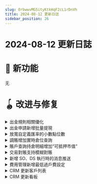 ```yaml
---
slug: OrbwwvMG5ityKtkHqF2cL1rDnVh
title: 2024-08-12 更新日誌
sidebar_position: 26
---
```



# 2024-08-12 更新日誌


# 🎉 新功能


无


# 🪀 改进与修复

<details>
<summary>出金規則相關優化</summary>
- 「業務參數設置 - 風控 - 餘額攔截」位置調整至「業務參數設置 - 出金規則 - 餘額攔截」
- 「業務參數設置 - 風控 - 出金額規則」位置調整至「業務參數設置 - 出金規則」，並且 tab 頁面文案改爲“自動審覈規則”
- 自動審覈規則列表中出金卡類型改爲銀行賬戶地區，同時新增字段：銀行名稱、銀行卡首次出金、優先級

![image.png](/assets/b39b6d44281068963063d64a0681fec2.png)


</details>

<details>
<summary>出金申請新增批量提現</summary>
- 「款項管理 - 出金 - 出金申請」操作【批量提現】優化：文案統一爲“批量提現”；新增模板導入說明；導入模板中的字段“出金手續費”和“收款銀行卡號”可爲空

![image.png](/assets/0b7b3e7c0c6c4d93624c6d008341ec97.png)


</details>

<details>
<summary>放寬自定義匯率的小數點位數</summary>
- 「款項管理 - 換匯 - 客戶匯兌」手工換匯自定義匯率小數點後支持輸入最多爲 8 位

![image.png](/assets/364638c6e51862c2821222a8e96b77da.png)


</details>

<details>
<summary>調賬增加實時倉位查詢</summary>
- 證券類（股票/基金/期權/債券/OTC 其他/虛擬資產）調賬出賬增加根據託管商和子倉查詢的實時倉位參考值
- 路徑：「資產賬戶」-「調賬」-「手工調賬」

![image.png](/assets/ce4dbcf4cd777d7d38d6efee1a84d4bf.png)


</details>

<details>
<summary>賬戶查詢持倉明細增加“可抵押市值”</summary>
- 賬戶查詢持倉明細增加“可抵押市值”信息展示
- 路徑：「資產賬戶」-「賬戶」-「賬戶查詢」

![image.png](/assets/ad772e07fb13d074ae068bf6a03f7235.png)


</details>

<details>
<summary>交易對賬支持模糊對賬</summary>
- 交易對賬中，針對不平賬可進行二次對賬。支持針對不平賬進行按股票對賬
- 路徑：業務參數設置 - 日終設置 - 清算參數設置

![image.png](/assets/368b9b81bf10d3f68c612c22ce182916.png)


</details>

<details>
<summary>新增 SO、DS 執行時的消息推送</summary>
- SO、DS 在執行成功後會發送 push 與 email 給客戶

![image.png](/assets/e2e74bbb9e880490000ac71f1d615117.png)


</details>

<details>
<summary>費用管理新增最低過戶費設定</summary>
- 客戶可在費用管理頁面對全域過戶費進行最低額的設定

![image.png](/assets/49d0079444692148fa8a0f102aa6582a.png)


</details>

<details>
<summary>CRM 更新客戶列表</summary>
- 下架原有的“客户池”，由“客户列表”替换（客户列表，当前券商名下的所有客户）
- 列表新增用戶基礎等級、賬戶信息、開戶信息、活動地區等多個字段，補充完善了客戶畫像
- 客戶信息展示/篩選/查詢等交互優化，支持快速獲取客戶的基礎信息、開戶信息、資產/交易和持倉等多維度的數據
- 路徑：「客戶管理系統」-「CRM」-「客戶列表」

![image.png](/assets/353cec04cb0e1bafee9e5fc525f22f6e.png)


</details>

<details>
<summary>CRM 更新看板</summary>
- 下架原有的“看板”，由“我的看板”替换（适用于有配置客户经理的券商，展示客户经理名下的客户数据）
- 更新看板統計 Tab，按“基礎等級”對用戶進行更為細緻的劃分
- 新增了更多描述客戶基本信息的字段內容和操作項
- 新增團隊權限，支持查看團隊下所有客戶的數據權限
- 字段解释：
    - 用户地区：为用户当前所在国家/地区。取值规则，按以下优先级取：
        - ①：居住国家/地区；优先级 ②：手机区号；优先级 ③：注册时的 IP 对应地区
    - 活动地区：指证件签发国所在地。部分客户居住地区和证件签发国不一致，则优先取证件签发国作为活动地区。取值规则如下：
        - 若有证件签发国，取证件签发国作为活动地区；若无，则取用户区域的值作为活动地区
- 路徑：「客戶管理系統」-「CRM」-「我的看板」

    ![image.png](/assets/caab41d98a8cc4d869945ac527e25eae.png)


</details>

